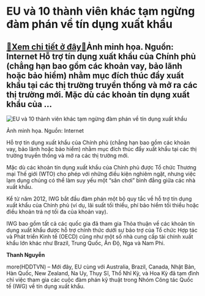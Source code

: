 EU và 10 thành viên khác tạm ngừng đàm phán về tín dụng xuất khẩu
=================================================================

[:gift:Xem chi tiết ở đây:gift:](https://hddtvn.com/eu-va-10-thanh-vien-khac-tam-ngung-dam-phan-ve-tin-dung-xuat-khau/)Ảnh minh họa. Nguồn: Internet Hỗ trợ tín dụng xuất khẩu của Chính phủ (chẳng hạn bao gồm các khoản vay, bảo lãnh hoặc bảo hiểm) nhằm mục đích thúc đẩy xuất khẩu tại các thị trường truyền thống và mở ra các thị trường mới. Mặc dù các khoản tín dụng xuất khẩu của …
-----------------------------------------------------------------------------------------------------------------------------------------------------------------------------------------------------------------------------------------------------------------------





![EU và 10 thành viên khác tạm ngừng đàm phán về tín dụng xuất khẩu](https://hddtvn.com/wp-content/uploads/2021/01/3107_tin_dYng_XK.png "EU và 10 thành viên khác tạm ngừng đàm phán về tín dụng xuất khẩu")


Ảnh minh họa. Nguồn: Internet



Hỗ trợ tín dụng xuất khẩu của Chính phủ (chẳng hạn bao gồm các khoản vay, bảo lãnh hoặc bảo hiểm) nhằm mục đích thúc đẩy xuất khẩu tại các thị trường truyền thống và mở ra các thị trường mới.


Mặc dù các khoản tín dụng xuất khẩu của Chính phủ được Tổ chức Thương mại Thế giới (WTO) cho phép với những điều kiện nghiêm ngặt, nhưng việc lạm dụng chúng có thể làm suy yếu một “sân chơi” bình đẳng giữa các nhà xuất khẩu.


Kể từ năm 2012, IWG bắt đầu đàm phán một bộ quy tắc về hỗ trợ tín dụng xuất khẩu của Chính phủ (ví dụ, lãi suất tối thiểu, phí bảo hiểm tối thiểu hoặc điều khoản trả nợ tối đa của khoản vay).


IWG bao gồm tất cả các quốc gia đã tham gia Thỏa thuận về các khoản tín dụng xuất khẩu được hỗ trợ chính thức dưới sự bảo trợ của Tổ chức Hợp tác và Phát triển Kinh tế (OECD) cũng như một số nhà cung cấp tài chính xuất khẩu lớn khác như Brazil, Trung Quốc, Ấn Độ, Nga và Nam Phi.




**Thanh Nguyễn**



more(HDDTVN) – Mới đây, EU cùng với Australia, Brazil, Canada, Nhật Bản, Hàn Quốc, New Zealand, Na Uy, Thụy Sĩ, Thổ Nhĩ Kỳ, và Hoa Kỳ đã tạm đình chỉ việc tham gia các cuộc đàm phán kỹ thuật trong Nhóm Công tác Quốc tế (IWG) về tín dụng xuất khẩu.

